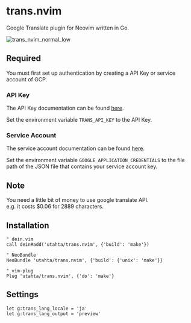 # trans.nvim

Google Translate plugin for Neovim written in Go.

![trans_nvim_normal_low](https://user-images.githubusercontent.com/97572/35632085-05f00030-06e9-11e8-92a5-98252d71ce1a.gif)

## Required

You must first set up authentication by creating a API Key or service account of GCP.

### API Key

The API Key documentation can be found [here](https://cloud.google.com/translate/docs/auth#using_an_api_key).

Set the environment variable `TRANS_API_KEY` to the API Key.

### Service Account

The service account documentation can be found [here](https://cloud.google.com/iam/docs/creating-managing-service-accounts).

Set the environment variable `GOOGLE_APPLICATION_CREDENTIALS` to the file path of the JSON file that contains your service account key.

## Note

You need a little bit of money to use google translate API.  
e.g. it costs $0.06 for 2889 characters.

## Installation

```viml
" dein.vim
call dein#add('utahta/trans.nvim', {'build': 'make'})

" NeoBundle
NeoBundle 'utahta/trans.nvim', {'build': {'unix': 'make'}}

" vim-plug
Plug 'utahta/trans.nvim', {'do': 'make'}
```

## Settings

```viml
let g:trans_lang_locale = 'ja'
let g:trans_lang_output = 'preview'
```


